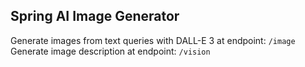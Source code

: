 ## Spring AI Image Generator

Generate images from text queries with DALL-E 3 at endpoint: `/image`  
Generate image description at endpoint: `/vision`

